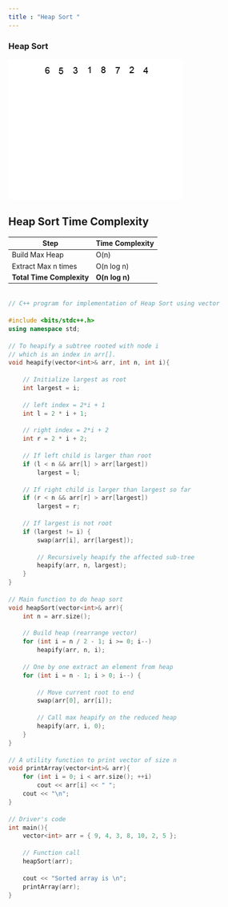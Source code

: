 ```yaml
---
title : "Heap Sort "
---
```



### Heap Sort 

![alt text](Heapsort-example.gif)


## Heap Sort Time Complexity

| Step                      | Time Complexity |
| ------------------------- | --------------- |
| Build Max Heap            | O(n)            |
| Extract Max n times       | O(n log n)      |
| **Total Time Complexity** | **O(n log n)**  |


``` cpp

// C++ program for implementation of Heap Sort using vector

#include <bits/stdc++.h>
using namespace std;

// To heapify a subtree rooted with node i
// which is an index in arr[].
void heapify(vector<int>& arr, int n, int i){

    // Initialize largest as root
    int largest = i;

    // left index = 2*i + 1
    int l = 2 * i + 1;

    // right index = 2*i + 2
    int r = 2 * i + 2;

    // If left child is larger than root
    if (l < n && arr[l] > arr[largest])
        largest = l;

    // If right child is larger than largest so far
    if (r < n && arr[r] > arr[largest])
        largest = r;

    // If largest is not root
    if (largest != i) {
        swap(arr[i], arr[largest]);

        // Recursively heapify the affected sub-tree
        heapify(arr, n, largest);
    }
}

// Main function to do heap sort
void heapSort(vector<int>& arr){
    int n = arr.size();

    // Build heap (rearrange vector)
    for (int i = n / 2 - 1; i >= 0; i--)
        heapify(arr, n, i);

    // One by one extract an element from heap
    for (int i = n - 1; i > 0; i--) {

        // Move current root to end
        swap(arr[0], arr[i]);

        // Call max heapify on the reduced heap
        heapify(arr, i, 0);
    }
}

// A utility function to print vector of size n
void printArray(vector<int>& arr){
    for (int i = 0; i < arr.size(); ++i)
        cout << arr[i] << " ";
    cout << "\n";
}

// Driver's code
int main(){
    vector<int> arr = { 9, 4, 3, 8, 10, 2, 5 };

    // Function call
    heapSort(arr);

    cout << "Sorted array is \n";
    printArray(arr);
}
```
